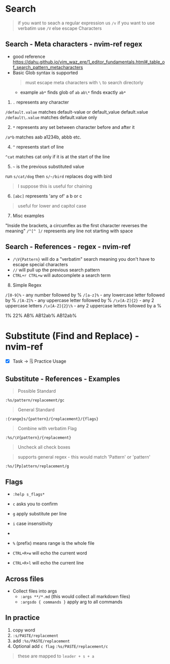 # Search

> if you want to seach a regular expression us `/v` if you want to use verbatim use `/V` else escape Characters

## Search - Meta characters - nvim-ref regex

- good reference https://dahu.github.io/vim_waz_ere/1_editor_fundamentals.html#_table_of_search_pattern_metacharacters
- Basic Glob syntax is supported
  > must escape meta characters with `\` to search directorly
  - example `ab*` finds glob of `ab` `ab\*` finds exactly `ab*`

1. `.` represents any character

`/default.value` matches default-value or default_value default.value
`/default\.value` matches default.value only

2. `*` represents any set between character before and after it

`/a*b` matches aab a1234b, abbb etc.

4. `^` represents start of line

`^cat` matches cat only if it is at the start of the line

5. `~` is the previous substituted value

run `s/cat/dog` then `s/~/bird` replaces dog with bird

> I suppose this is useful for chaining

6. `[abc]` represents 'any of' a b or c

> useful for lower and capitol case

7. Misc examples

"Inside the brackets, a circumflex as the first character reverses the meaning"
`/^[^ ]/` represents any line not starting with space

## Search - References - regex - nvim-ref

- `/\V{Pattern}` will do a "verbatim" search meaning you don't have to escape special characters
- `//` will pull up the previous search pattern
- `CTRL+r CTRL+w` will autocomplete a search term

8. Simple Regex

`/[0-9]%` - any number followed by %
`/[a-z]%` - any lowercase letter followed by %
`/[A-Z]%` - any uppercase letter followed by %
`/\v[A-Z]{2}` - any 2 uppercase letters
`/\v[A-Z]{2}\%` - any 2 uppercase letters followed by a %

<!-- samples -->

1%
22%
AB%
AB12ab%
AB12ab%

# Substitute (Find and Replace) - nvim-ref

- [x] Task -> 🗒️ Practice Usage

## Substitute - References - Examples

> Possible Standard

`:%s/pattern/replacement/gc`

> General Standard

`:{range}s/{pattern}/{replacement}/{flags}`

> Combine with verbatim Flag

`:%s/\V{pattern}/{replacement}`

> Uncheck all check boxes

> supports general regex -
> this would match 'Pattern' or 'pattern'

`:%s/[Pp]attern/replacement/g`

## Flags

- `:help s_flags*`
- `c` asks you to confirm
- `g` apply substitute per line
- `i` case insensitivity
-

- `%` (prefix) means range is the whole file
- `CTRL+R+w` will echo the current word
- `CTRL+R+l` will echo the current line

## Across files

- Collect files into args
  - `:args **/*.md` (this would collect all markdown files)
  - `:argsdo { commands }` apply arg to all commands

## In practice

1. copy word
2. `:s/PASTE/replacement`
3. add `:%s/PASTE/replacement`
4. Optional add `c flag` `:%s/PASTE/replacement/c`

> these are mapped to `leader + s + a`
